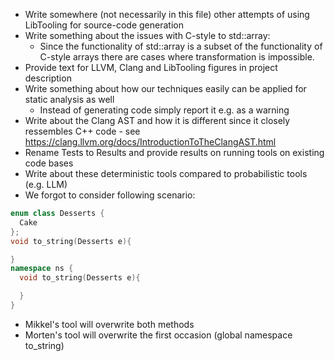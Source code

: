 - Write somewhere (not necessarily in this file) other attempts of using LibTooling for source-code generation
- Write something about the issues with C-style to std::array:
  - Since the functionality of std::array is a subset of the functionality of C-style arrays there are cases where transformation is impossible.
- Provide text for LLVM, Clang and LibTooling figures in project description
- Write something about how our techniques easily can be applied for static analysis as well
  - Instead of generating code simply report it e.g. as a warning
- Write about the Clang AST and how it is different since it closely ressembles C++ code - see https://clang.llvm.org/docs/IntroductionToTheClangAST.html
- Rename Tests to Results and provide results on running tools on existing code bases
- Write about these deterministic tools compared to probabilistic tools (e.g. LLM)
- We forgot to consider following scenario:

```cpp
enum class Desserts {
  Cake
};
void to_string(Desserts e){

}
namespace ns {
  void to_string(Desserts e){

  }
}
```
  - Mikkel's tool will overwrite both methods
  - Morten's tool will overwrite the first occasion (global namespace to_string)